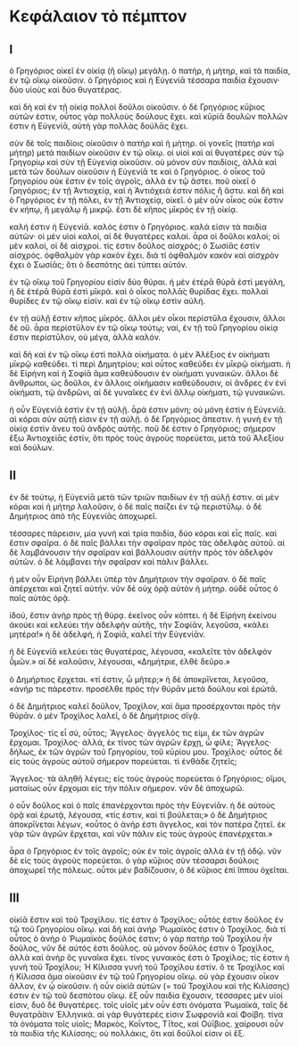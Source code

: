 # Κεφάλαιον τὸ πέμπτον

## I

ὁ Γρηγόριος οἰκεῖ ἐν οἰκίᾳ (ἢ οἴκῳ) μεγάλῃ.
ὁ πατήρ, ἡ μήτηρ, καὶ τὰ παιδία, ἐν τῷ οἴκῳ οἰκοῦσιν.
ὁ Γρηγόριος καὶ ἡ Εὐγενίᾱ τέσσαρα παιδία ἔχουσιν· δύο υἱοὺς καὶ δύο θυγατέρας.

καὶ δὴ καὶ ἐν τῇ οἰκίᾳ πολλοὶ δοῦλοι οἰκοῦσιν.
ὁ δὲ Γρηγόριος κῡ́ριος αὐτῶν ἐστιν, οὗτος γὰρ πολλοὺς δούλους ἔχει.
καὶ κῡρίᾱ δουλῶν πολλῶν ἐστιν ἡ Εὐγενίᾱ, αὑτὴ γὰρ πολλὰς δούλᾱς ἔχει.

σὺν δὲ τοῖς παιδίοις οἰκοῦσιν ὁ πατὴρ καὶ ἡ μήτηρ.
οἱ γονεῖς (πατήρ καὶ μήτηρ) μετὰ παιδίων οἰκοῦσιν ἐν τῷ οἴκῳ. οἱ υἱοὶ καὶ αἱ θυγατέρες σὺν τῷ Γρηγορίῳ καὶ σὺν τῇ Εὐγενίᾳ οἰκοῦσιν. οὐ μόνον σὺν παιδίοις, ἀλλὰ καὶ μετὰ τῶν δούλων οἰκοῦσιν ἡ Εὐγενίᾱ τε καὶ ὁ Γρηγόριος.
ὁ οἶκος τοῦ Γρηγορίου οὐκ ἔστιν ἐν τοῖς ἀγροῖς, ἀλλὰ ἐν τῷ ἄστει. ποῦ οἰκεῖ ὁ Γρηγόριος; ἐν τῇ Ἀντιοχείᾳ, καὶ ἡ Ἀντιόχειά ἐστιν πόλις ἢ ἄστυ. καὶ δὴ καὶ ὁ Γηργόριος ἐν τῇ πόλει, ἐν τῇ Ἀντιοχείᾳ, οἰκεῖ. ὁ μὲν οὖν οἶκος οὐκ ἔστιν ἐν κήπῳ, ἢ μεγάλῳ ἢ μικρῷ. ἔστι δὲ κῆπος μῑκρὸς ἐν τῇ οἰκίᾳ.

καλή ἐστιν ἡ Εὐγενίᾱ. καλός ἐστιν ὁ Γρηγόριος. καλά εἰσιν τὰ παιδία αὐτῶν· οἱ μὲν υἱοὶ καλοί, αἱ δὲ θυγατέρες καλαί. ἆρα οἱ δοῦλοι καλοί; οἱ μὲν καλοί, οἱ δὲ αἰσχροί. τίς ἐστιν δοῦλος αἰσχρός; ὁ Σωσίᾱς ἐστὶν αἰσχρός. ὀφθαλμὸν γὰρ κακὸν ἔχει. διὰ τί ὀφθαλμὸν κακὸν καὶ αἰσχρὸν ἔχει ὁ Σωσίᾱς; ὅτι ὁ δεσπότης ἀεὶ τύπτει αὐτόν.

ἐν τῷ οἴκῳ τοῦ Γρηγορίου εἰσίν δύο θύραι. ἡ μὲν ἑτέρᾱ θύρᾱ ἐστὶ μεγάλη, ἡ δὲ ἑτέρᾱ θύρᾱ ἐστὶ μῑκρά. καὶ ὁ οἶκος πολλᾱ̀ς θυρίδας ἔχει. πολλαὶ θυρίδες ἐν τῷ οἴκῳ εἰσίν. καὶ ἐν τῷ οἴκῳ ἐστὶν αὐλή.

ἐν τῇ αὐλῇ ἔστιν κῆπος μῑκρός. ἄλλοι μὲν οἶκοι περίστῡλα ἔχουσιν, ἄλλοι δὲ οὔ. ἆρα περίστῡλον ἐν τῷ οἴκῳ τούτῳ; ναί, ἐν τῇ τοῦ Γρηγορίου οἰκίᾳ ἔστιν περίστῡλον, οὐ μέγα, ἀλλὰ καλόν.

καὶ δὴ καὶ ἐν τῷ οἴκῳ ἐστὶ πολλὰ οἰκήματα. ὁ μὲν Ἀλέξιος ἐν οἰκήματι μῑκρῷ καθεύδει. τί περὶ Δημητρίου; καὶ οὗτος καθεύδει ἐν μῑκρῷ οἰκήματι. ἡ δὲ Εἰρήνη καὶ ἡ Σοφίᾱ ἅμα καθεύδουσιν ἐν οἰκήματι γυναικῶν. ἄλλοι δὲ ἄνθρωποι, ὡς δοῦλοι, ἐν ἄλλοις οἰκήμασιν καθεύδουσιν, οἱ ἄνδρες ἐν ἑνὶ οἰκήματι, τῷ ἀνδρῶνι, αἱ δὲ γυναῖκες ἐν ἑνὶ ἄλλῳ οἰκήματι, τῷ γυναικῶνι.

ἡ οὖν Εὐγενίᾱ ἐστὶν ἐν τῇ αὐλῇ. ἆρά ἐστιν μόνη; οὐ μόνη ἐστὶν ἡ Εὐγενίᾱ. αἱ κόραι σὺν αὐτῇ εἰσιν ἐν τῇ αὐλῇ. ὁ δὲ Γρηγόριος ἄπεστιν. ἡ γυνὴ ἐν τῇ οἰκίᾳ ἐστὶν ἄνευ τοῦ ἀνδρὸς αὐτῆς. ποῦ δέ ἐστιν ὁ Γρηγόριος; σήμερον ἔξω Ἀντιοχείᾱς ἐστίν, ὅτι πρὸς τοὐς ἀγροὺς πορεύεται, μετὰ τοῦ Ἀλεξίου καὶ δούλων.

## II

ἐν δὲ τούτῳ, ἡ Εὐγενίᾱ μετὰ τῶν τριῶν παιδίων ἐν τῇ αὐλῇ ἐστιν. αἱ μὲν κόραι καὶ ἡ μήτηρ λαλοῦσιν, ὁ δὲ παῖς παίζει ἐν τῷ περιστῡ́λῳ. ὁ δὲ Δημήτριος ἀπὸ τῆς Εὐγενίᾱς ἀποχωρεῖ.

τέσσαρες πάρεισιν, μία γυνὴ καὶ τρία παιδία, δύο κόραι καὶ εἷς παῖς. καὶ ἔστιν σφαῖρα. ὁ δὲ παῖς βάλλει τὴν σφαῖραν πρὸς τὰς ἀδελφὰς αὐτοῦ. αἱ δὲ λαμβάνουσιν τὴν σφαῖραν καὶ βάλλουσιν αὐτὴν πρὸς τὸν ἀδελφὸν αὐτῶν. ὁ δὲ λάμβανει τὴν σφαῖραν καὶ πάλιν βάλλει.

ἡ μὲν οὖν Εἰρήνη βάλλει ὑπὲρ τὸν Δημήτριον τὴν σφαῖραν. ὁ δὲ παῖς ἀπέρχεται καὶ ζητεῖ αὐτήν. νῦν δὲ οὐχ ὁρᾷ αὐτὸν ἡ μήτηρ. οὐδὲ οὗτος ὁ παῖς αὐτὰς ὁρᾷ.

ἰδού, ἔστιν ἀνήρ πρὸς τῇ θύρᾳ. ἐκεῖνος οὖν κόπτει. ἡ δὲ Εἰρήνη ἐκείνου ἀκούει καὶ κελεύει τὴν ἀδελφὴν αὐτῆς, τὴν Σοφίᾱν, λεγοῦσα, «κάλει μητέρα!» ἡ δὲ ἀδελφή, ἡ Σοφίᾱ, καλεῖ τὴν Εὐγενίᾱν.

ἡ δὲ Εὐγενίᾱ κελεύει τὰς θυγατέρας, λέγουσα, «καλεῖτε τὸν ἀδελφόν ῡ̔μῶν.» αἱ δὲ καλοῦσιν, λέγουσαι, «Δημήτριε, ἐλθὲ δεῦρο.»

ὁ Δημήρτιος ἔρχεται. «τί ἐστιν, ὦ μῆτερ;» ἡ δὲ ἀποκρῑ́νεται, λεγοῦσα, «ἀνήρ τις πάρεστιν. προσέλθε πρὸς τὴν θύρᾱν μετὰ δούλου καὶ ἐρώτᾱ.

ὁ δὲ Δημήτριος καλεῖ δοῦλον, Τροχίλον, καὶ ἅμα προσέρχονται πρὸς τὴν θύρᾱν. ὁ μὲν Τροχίλος λαλεῖ, ὁ δὲ Δημήτριος σῑγᾷ.

Τροχίλος· τίς εἶ σύ, οὗτος;
Ἄγγελος· ἄγγελός τις εἰμι, ἐκ τῶν ἀγρῶν ἔρχομαι.
Τροχίλος· ἀλλὰ, ἐκ τίνος τῶν ἀγρῶν ἔρχῃ, ὦ φίλε;
Ἄγγελος· δήλως, ἐκ τῶν ἀγρῶν τοῦ Γρηγορίου, τοῦ κῡρίου μου.
Τροχίλος· οὗτος δὲ εἰς τοὺς ἀγροὺς αὐτοῦ σήμερον πορεύεται. τὶ ἐνθάδε ζητεῖς;

Ἄγγελος· τὰ ἀληθῆ λέγεις; εἰς τοὺς ἀγροὺς πορεύεται ὁ Γρηγόριος; οἴμοι, ματαίως οὖν ἔρχομαι εἰς τὴν πόλιν σήμερον. νῦν δὲ ἀποχωρῶ.

ὁ οὖν δοῦλος καὶ ὁ παῖς ἐπανέρχονται πρὸς τὴν Εὐγενίᾱν. ἡ δὲ αὐτοὺς ὁρᾷ καὶ ἐρωτᾷ, λέγουσα, «τίς ἐστιν, καὶ τί βούλεται;» ὁ δὲ Δημήτριος ἀποκρῑ́νεται λέγων, «οὗτος ὁ ἀνήρ ἐστι ἄγγελος, καὶ τὸν πατέρα ζητεῖ. ἐκ γὰρ τῶν ἀγρῶν ἔρχεται, καὶ νῦν πάλιν εἰς τοὺς ἀγροὺς ἐπανέρχεται.»

ἆρα ὁ Γρηγόριος ἐν τοῖς ἀγροῖς; οὐκ ἐν τοῖς ἀγροῖς ἀλλὰ ἐν τῇ ὁδῷ. νῦν δὲ εἰς τοὺς ἀγροὺς πορεύεται. ὁ γὰρ κῡ́ριος σὺν τέσσαρσι δούλοις ἀποχωρεῖ τῆς πόλεως. οὗτοι μὲν βαδίζουσιν, ὁ δὲ κῡ́ριος ἐπὶ ἵππου ὀχεῖται.

## III

οἰκίᾱ ἔστιν καὶ τοῦ Τροχίλου. τίς ἐστιν ὁ Τροχίλος; οὗτός ἐστιν δοῦλος ἐν τῷ τοῦ Γρηγορίου οἴκῳ. καὶ δὴ καὶ ἀνήρ Ῥωμαϊκός ἐστιν ὁ Τροχίλος. διὰ τί οὗτος ὁ ἀνὴρ ὁ Ῥωμαϊκὸς δοῦλός ἐστιν; ὁ γὰρ πατὴρ τοῦ Τροχίλου ἦν δοῦλος, νῦν δὲ αὐτός ἐστι δοῦλος.
οὐ μόνον δοῦλός ἐστιν ὁ Τροχίλος, ἀλλὰ καὶ ἀνὴρ ὃς γυναῖκα ἔχει. τίνος γυναικός ἐστι ὁ Τροχίλος; τίς ἐστιν ἡ γυνὴ τοῦ Τροχίλου; Ἡ Κίλισσα γυνὴ τοῦ Τροχίλου ἐστίν.
ὅ τε Τροχίλος καὶ ἡ Κίλισσα ἅμα οἰκοῦσιν ἐν τῷ τοῦ Γρηγορίου οἴκῳ. οὐ γὰρ ἔχουσιν οἶκον ἄλλον, ἐν ᾧ οἰκοῦσιν. ἡ οὖν οἰκίᾱ αὐτῶν (= τοῦ Τροχίλου καὶ τῆς Κιλίσσης) ἐστιν ἐν τῷ τοῦ δεσπότου οἴκῳ.
ἕξ οὖν παιδία ἔχουσιν, τέσσαρες μὲν υἱοί εἰσιν, δυὸ δὲ θυγατέρες. τοῖς υἱοῖς μὲν οὖν ἐστι ὀνόματα Ῥωμαϊκά, ταῖς δὲ θυγατρᾱ́σιν Ἑλληνικά. αἱ γὰρ θυγάτερές εἰσιν Σωφρονίᾱ καὶ Φοίβη. τίνα τὰ ὀνόματα τοῖς υἱοῖς; Μαρκὸς, Κοΐντος, Τῑ́τος, καὶ Οὐῑ́βιος.
χαίρουσι οὖν τὰ παιδία τῆς Κιλίσσης; οὐ πολλάκις, ὅτι καὶ δοῦλοί εἰσιν οἱ ἕξ.
